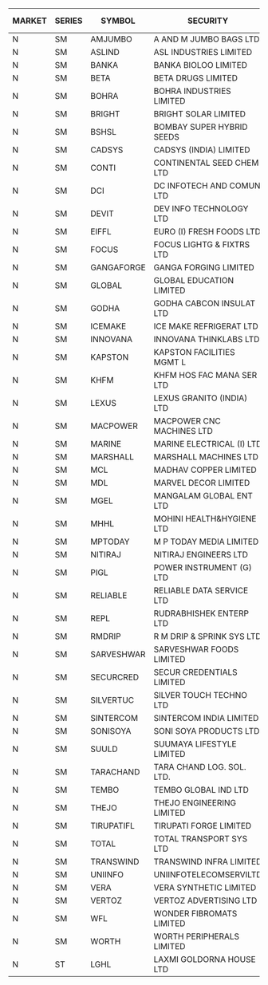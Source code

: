 


| MARKET | SERIES | SYMBOL | SECURITY | PREV CL PR | OPEN PRICE | HIGH PRICE | LOW PRICE | CLOSE PRICE | NET TRDVAL | NET TRDQTY | CORP IND | HI 52 WK | LO 52 WK |
| ----- | ----- | ----- | ----- | ----- | ----- | ----- | ----- | ----- | ----- | ----- | ----- | ----- | ----- |
| N | SM | AMJUMBO | A AND M JUMBO BAGS LTD | 7.60 | 7.95 | 7.95 | 7.95 | 7.95 | 63600.00 | 8000 |  | 50.00 | 5.85 |
| N | SM | ASLIND | ASL INDUSTRIES LIMITED | 7.00 | 6.65 | 6.65 | 6.65 | 6.65 | 26600.00 | 4000 |  | 15.20 | 6.65 |
| N | SM | BANKA | BANKA BIOLOO LIMITED | 59.85 | 61.80 | 61.80 | 61.80 | 61.80 | 74160.00 | 1200 |  | 112.35 | 58.00 |
| N | SM | BETA | BETA DRUGS LIMITED | 53.75 | 55.00 | 55.00 | 53.20 | 53.20 | 129120.00 | 2400 |  | 124.00 | 37.00 |
| N | SM | BOHRA | BOHRA INDUSTRIES LIMITED | .70 | .75 | .75 | .75 | .75 | 7500.00 | 10000 |  | 14.30 | .35 |
| N | SM | BRIGHT | BRIGHT SOLAR LIMITED | 9.05 | 8.60 | 8.60 | 8.60 | 8.60 | 25800.00 | 3000 |  | 24.30 | 6.45 |
| N | SM | BSHSL | BOMBAY SUPER HYBRID SEEDS | 109.50 | 109.95 | 109.95 | 109.95 | 109.95 | 131940.00 | 1200 |  | 136.00 | 98.20 |
| N | SM | CADSYS | CADSYS (INDIA) LIMITED | 25.45 | 26.70 | 26.70 | 26.70 | 26.70 | 106800.00 | 4000 |  | 63.45 | 15.50 |
| N | SM | CONTI | CONTINENTAL SEED CHEM LTD | 11.85 | 12.40 | 12.40 | 12.40 | 12.40 | 206646.00 | 16665 |  | 102.20 | 10.75 |
| N | SM | DCI | DC INFOTECH AND COMUN LTD | 39.00 | 42.90 | 42.90 | 42.90 | 42.90 | 386100.00 | 9000 |  | 45.50 | 39.00 |
| N | SM | DEVIT | DEV INFO TECHNOLOGY LTD | 64.00 | 64.00 | 64.00 | 64.00 | 64.00 | 96000.00 | 1500 |  | 101.00 | 57.00 |
| N | SM | EIFFL | EURO (I) FRESH FOODS LTD | 78.25 | 79.10 | 79.30 | 79.10 | 79.20 | 253440.00 | 3200 |  | 131.00 | 71.00 |
| N | SM | FOCUS | FOCUS LIGHTG & FIXTRS LTD | 17.05 | 16.60 | 16.60 | 16.55 | 16.55 | 99450.00 | 6000 |  | 173.60 | 15.50 |
| N | SM | GANGAFORGE | GANGA FORGING LIMITED | 16.90 | 15.00 | 15.50 | 15.00 | 15.25 | 183000.00 | 12000 |  | 21.70 | 8.70 |
| N | SM | GLOBAL | GLOBAL EDUCATION LIMITED | 47.25 | 49.60 | 49.60 | 49.60 | 49.60 | 49600.00 | 1000 |  | 135.00 | 41.20 |
| N | SM | GODHA | GODHA CABCON INSULAT LTD | 28.00 | 29.00 | 29.00 | 29.00 | 29.00 | 116000.00 | 4000 |  | 29.00 | 10.95 |
| N | SM | ICEMAKE | ICE MAKE REFRIGERAT LTD | 34.45 | 34.00 | 35.00 | 33.55 | 35.00 | 275100.00 | 8000 |  | 84.50 | 25.65 |
| N | SM | INNOVANA | INNOVANA THINKLABS LTD. | 98.70 | 95.20 | 95.20 | 93.80 | 94.45 | 472200.00 | 5000 |  | 409.00 | 73.05 |
| N | SM | KAPSTON | KAPSTON FACILITIES MGMT L | 91.20 | 91.00 | 91.00 | 91.00 | 91.00 | 127400.00 | 1400 |  | 111.00 | 75.10 |
| N | SM | KHFM | KHFM HOS FAC MANA SER LTD | 28.10 | 27.75 | 27.75 | 25.00 | 27.35 | 574050.00 | 21000 |  | 37.00 | 22.50 |
| N | SM | LEXUS | LEXUS GRANITO (INDIA) LTD | 6.65 | 6.95 | 6.95 | 6.95 | 6.95 | 13900.00 | 2000 |  | 24.75 | 4.55 |
| N | SM | MACPOWER | MACPOWER CNC MACHINES LTD | 39.40 | 39.00 | 39.00 | 37.50 | 37.50 | 38250.00 | 1000 |  | 148.15 | 33.30 |
| N | SM | MARINE | MARINE ELECTRICAL (I) LTD | 90.45 | 90.55 | 90.55 | 86.10 | 86.10 | 1771000.00 | 20000 |  | 123.00 | 78.00 |
| N | SM | MARSHALL | MARSHALL MACHINES LTD | 9.00 | 8.50 | 8.85 | 8.10 | 8.85 | 76350.00 | 9000 |  | 26.20 | 7.75 |
| N | SM | MCL | MADHAV COPPER LIMITED | 69.85 | 70.65 | 70.70 | 70.65 | 70.70 | 169620.00 | 2400 |  | 319.90 | 59.10 |
| N | SM | MDL | MARVEL DECOR LIMITED | 23.50 | 22.35 | 23.20 | 22.35 | 22.35 | 226500.00 | 10000 |  | 30.50 | 13.90 |
| N | SM | MGEL | MANGALAM GLOBAL ENT LTD | 54.60 | 54.75 | 54.75 | 54.75 | 54.75 | 109500.00 | 2000 |  | 58.30 | 51.05 |
| N | SM | MHHL | MOHINI HEALTH&HYGIENE LTD | 16.30 | 16.95 | 16.95 | 16.95 | 16.95 | 50850.00 | 3000 |  | 26.30 | 11.35 |
| N | SM | MPTODAY | M P TODAY MEDIA LIMITED | 15.70 | 14.95 | 14.95 | 14.95 | 14.95 | 29900.00 | 2000 |  | 42.90 | 14.95 |
| N | SM | NITIRAJ | NITIRAJ ENGINEERS LTD | 56.45 | 56.00 | 56.00 | 56.00 | 56.00 | 84000.00 | 1500 |  | 106.40 | 40.00 |
| N | SM | PIGL | POWER INSTRUMENT (G) LTD | 8.50 | 8.90 | 8.90 | 8.90 | 8.90 | 35600.00 | 4000 |  | 14.90 | 7.70 |
| N | SM | RELIABLE | RELIABLE DATA SERVICE LTD | 20.90 | 21.90 | 21.90 | 21.90 | 21.90 | 105120.00 | 4800 |  | 53.80 | 19.95 |
| N | SM | REPL | RUDRABHISHEK ENTERP LTD | 25.00 | 26.25 | 26.25 | 26.25 | 26.25 | 78750.00 | 3000 |  | 42.20 | 20.60 |
| N | SM | RMDRIP | R M DRIP & SPRINK SYS LTD | 36.50 | 36.00 | 37.10 | 35.80 | 37.05 | 1617500.00 | 44000 |  | 38.15 | 13.00 |
| N | SM | SARVESHWAR | SARVESHWAR FOODS LIMITED | 14.10 | 14.80 | 14.80 | 13.40 | 13.70 | 815920.00 | 57600 |  | 43.85 | 8.45 |
| N | SM | SECURCRED | SECUR CREDENTIALS LIMITED | 13.35 | 14.00 | 14.00 | 13.50 | 14.00 | 124980.00 | 9000 |  | 110.00 | 12.15 |
| N | SM | SILVERTUC | SILVER TOUCH TECHNO LTD | 101.00 | 94.00 | 102.00 | 94.00 | 102.00 | 290000.00 | 3000 |  | 140.00 | 93.00 |
| N | SM | SINTERCOM | SINTERCOM INDIA LIMITED | 36.00 | 39.60 | 39.60 | 39.60 | 39.60 | 79200.00 | 2000 |  | 81.00 | 35.55 |
| N | SM | SONISOYA | SONI SOYA PRODUCTS LTD. | 6.00 | 6.20 | 6.20 | 6.20 | 6.20 | 74400.00 | 12000 |  | 25.40 | 4.90 |
| N | SM | SUULD | SUUMAYA LIFESTYLE LIMITED | 37.00 | 35.30 | 35.30 | 35.30 | 35.30 | 282400.00 | 8000 |  | 37.00 | 15.05 |
| N | SM | TARACHAND | TARA CHAND LOG. SOL. LTD. | 34.50 | 32.00 | 32.00 | 32.00 | 32.00 | 64000.00 | 2000 |  | 43.75 | 21.10 |
| N | SM | TEMBO | TEMBO GLOBAL IND LTD | 120.00 | 120.00 | 120.00 | 120.00 | 120.00 | 240000.00 | 2000 |  | 137.50 | 100.00 |
| N | SM | THEJO | THEJO ENGINEERING LIMITED | 375.00 | 379.95 | 379.95 | 377.45 | 379.00 | 227280.00 | 600 |  | 607.70 | 350.55 |
| N | SM | TIRUPATIFL | TIRUPATI FORGE LIMITED | 28.40 | 28.50 | 28.50 | 28.50 | 28.50 | 91200.00 | 3200 |  | 50.70 | 25.55 |
| N | SM | TOTAL | TOTAL TRANSPORT SYS LTD | 27.95 | 26.60 | 26.60 | 26.60 | 26.60 | 79800.00 | 3000 |  | 48.95 | 17.50 |
| N | SM | TRANSWIND | TRANSWIND INFRA LIMITED | 3.35 | 3.50 | 3.50 | 3.50 | 3.50 | 14000.00 | 4000 |  | 10.35 | 2.85 |
| N | SM | UNIINFO | UNIINFOTELECOMSERVILTD | 13.70 | 13.55 | 13.65 | 13.45 | 13.65 | 189400.00 | 14000 |  | 44.80 | 12.00 |
| N | SM | VERA | VERA SYNTHETIC LIMITED | 95.70 | 76.60 | 76.60 | 76.60 | 76.60 | 114900.00 | 1500 |  | 150.00 | 76.60 |
| N | SM | VERTOZ | VERTOZ ADVERTISING LTD | 73.00 | 74.00 | 76.00 | 70.30 | 73.35 | 2839800.00 | 38400 |  | 211.00 | 47.75 |
| N | SM | WFL | WONDER FIBROMATS LIMITED | 71.25 | 73.25 | 73.25 | 73.25 | 73.25 | 351600.00 | 4800 |  | 100.00 | 71.25 |
| N | SM | WORTH | WORTH PERIPHERALS LIMITED | 33.60 | 35.00 | 35.00 | 35.00 | 35.00 | 52500.00 | 1500 |  | 72.95 | 33.10 |
| N | ST | LGHL | LAXMI GOLDORNA HOUSE LTD | 15.00 | 15.05 | 15.05 | 15.05 | 15.05 | 240800.00 | 16000 |  | 16.30 | 14.65 |




